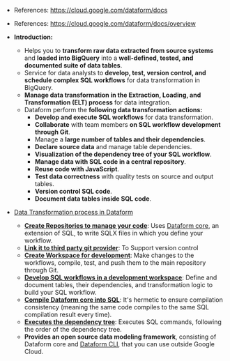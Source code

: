 - References: https://cloud.google.com/dataform/docs
- References: https://cloud.google.com/dataform/docs/overview

- **Introduction:**
  -  Helps you to **transform raw data extracted from source systems** and **loaded into BigQuery** into a **well-defined, tested, and documented suite of data tables**. 
  - Service for data analysts to **develop, test, version control, and schedule complex SQL workflows** for data transformation in BigQuery.
  - **Manage data transformation in the Extraction, Loading, and Transformation (ELT) process** for data integration.
  - Dataform perform the **following data transformation actions:**
    - **Develop and execute SQL workflows** for data transformation.
    - **Collaborate** with team members **on SQL workflow development through Git**.
    - Manage a **large number of tables and their dependencies**.
    - **Declare source data** and manage table dependencies.
    - **Visualization of the dependency tree of your SQL workflow**.
    - **Manage data with SQL code in a central repository**.
    - **Reuse code with JavaScript**.
    - **Test data correctness** with quality tests on source and output tables.
    - **Version control SQL code**.
    - **Document data tables inside SQL code**.
   

- [Data Transformation process in Dataform](https://cloud.google.com/dataform/docs/overview#data-transformation)
  - [**Create Repositories to manage your code**](https://github.com/Ajit1279/GCP_Learning/blob/main/20240316_BigDataAnalytics/240420_BigQuery/240519_Console/BQ_Dataform_Repository.md): Uses [Dataform core](https://cloud.google.com/dataform/docs/dataform-core), an extension of SQL, to write SQLX files in which you define your workflow.
  - **[Link it to third party git provider](https://cloud.google.com/dataform/docs/connect-repository)**: To Support version control   
  - **[Create Workspace for development](https://github.com/Ajit1279/GCP_Learning/blob/main/20240316_BigDataAnalytics/240420_BigQuery/240519_Console/BQ_Dataform_Workspace.md)**: Make changes to the workflows, compile, test, and push them to the main repository through Git.
  - **[Develop SQL workflows in a development workspace](https://github.com/Ajit1279/GCP_Learning/blob/main/20240316_BigDataAnalytics/240420_BigQuery/240519_Console/BQ_Dataform_SQLWorkflows.md)**: Define and document tables, their dependencies, and transformation logic to build your SQL workflow.
  - [**Compile Dataform core into SQL**](https://cloud.google.com/dataform/docs/overview#compile): It's hermetic to ensure compilation consistency (meaning the same code compiles to the same SQL compilation result every time). 
  - [**Executes the dependency tree**](https://cloud.google.com/dataform/docs/overview#execute): Executes SQL commands, following the order of the dependency tree.
  - **Provides an open source data modeling framework**, consisting of Dataform core and [Dataform CLI](https://cloud.google.com/dataform/docs/use-dataform-cli), that you can use outside Google Cloud.
 
